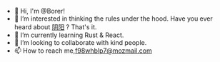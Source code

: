 - 👋 Hi, I'm @Borer!
- 👀 I’m interested in thinking the rules under the hood. Have you ever heard about [阴阳](https://en.wikipedia.org/wiki/Yin_and_yang) ? That's it.
- 🌱 I’m currently learning Rust & React.
- 💞️ I’m looking to collaborate with kind people.
- 📫 How to reach me,f98whblp7@mozmail.com
